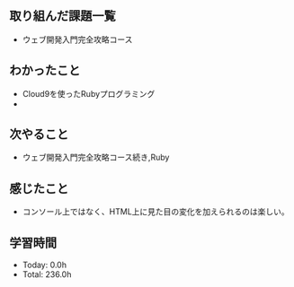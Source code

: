 ## 取り組んだ課題一覧
- ウェブ開発入門完全攻略コース
## わかったこと
- Cloud9を使ったRubyプログラミング
- 
## 次やること
- ウェブ開発入門完全攻略コース続き,Ruby
## 感じたこと
- コンソール上ではなく、HTML上に見た目の変化を加えられるのは楽しい。
## 学習時間
- Today: 0.0h
- Total: 236.0h
